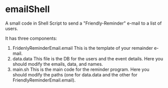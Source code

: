emailShell
==========

A small code in Shell Script to send a "Friendly-Reminder" e-mail to a list of users. 

It has three components: 
  1. FridenlyReminderEmail.email
        This is the template of your remainder e-mail. 
  2. data.data
        This file is the DB for the users and the event details. Here you should modify the emails, data, and names. 
  3. main.sh
        This is the main code for the reminder program. 
        Here you should modify the paths (one for data.data and the other for FriendlyReminderEmail.email).
        
    
